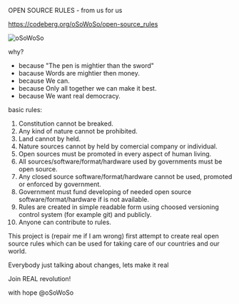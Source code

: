 OPEN SOURCE RULES - from us for us

https://codeberg.org/oSoWoSo/open-source_rules

![oSoWoSo](https://codeberg.org/avatars/4da60e696a206d2371e14e18c2fb15d6)

why?
- because "The pen is mightier than the sword"
- bacause Words are mightier then money.
- because We can.
- because Only all together we can make it best.
- because We want real democracy.


basic rules:
1. Constitution cannot be breaked.
2. Any kind of nature cannot be prohibited.
3. Land cannot by held.
4. Nature sources cannot by held by comercial company or individual.
5. Open sources must be promoted in every aspect of human living.
6. All sources/software/format/hardware used by governments must be open source.
7. Any closed source software/format/hardware cannot be used, promoted or enforced by government.
8. Government must fund developing of needed open source software/format/hardware if is not available.
9. Rules are created in simple readable form using choosed versioning control system (for example git) and publicly.
10. Anyone can contribute to rules.


This project is (repair me if I am wrong) first attempt to create real open source rules which can be used for taking care of our countries and our world.



Everybody just talking about changes, lets make it real

Join REAL revolution!

with hope
@oSoWoSo